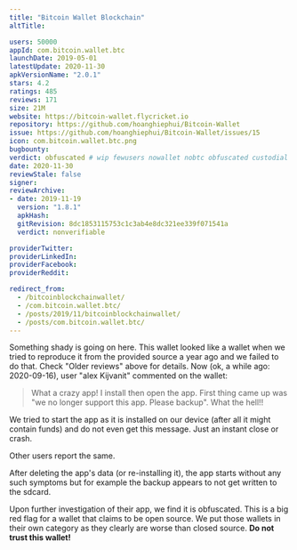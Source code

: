 ```yaml
---
title: "Bitcoin Wallet Blockchain"
altTitle: 

users: 50000
appId: com.bitcoin.wallet.btc
launchDate: 2019-05-01
latestUpdate: 2020-11-30
apkVersionName: "2.0.1"
stars: 4.2
ratings: 485
reviews: 171
size: 21M
website: https://bitcoin-wallet.flycricket.io
repository: https://github.com/hoanghiephui/Bitcoin-Wallet
issue: https://github.com/hoanghiephui/Bitcoin-Wallet/issues/15
icon: com.bitcoin.wallet.btc.png
bugbounty: 
verdict: obfuscated # wip fewusers nowallet nobtc obfuscated custodial nosource nonverifiable reproducible bounty defunct
date: 2020-11-30
reviewStale: false
signer: 
reviewArchive:
- date: 2019-11-19
  version: "1.8.1"
  apkHash: 
  gitRevision: 8dc1853115753c1c3ab4e8dc321ee339f071541a
  verdict: nonverifiable

providerTwitter: 
providerLinkedIn: 
providerFacebook: 
providerReddit: 

redirect_from:
  - /bitcoinblockchainwallet/
  - /com.bitcoin.wallet.btc/
  - /posts/2019/11/bitcoinblockchainwallet/
  - /posts/com.bitcoin.wallet.btc/
---
```



Something shady is going on here. This wallet looked like a wallet when we
tried to reproduce it from the provided source a year ago and we failed to
do that. Check "Older reviews" above for details. Now (ok, a while ago:
2020-09-16), user "alex Kijvanit" commented on the wallet:

> What a crazy app! I install then open the app. First thing came up was "we no
  longer support this app. Please backup". What the hell!!

We tried to start the app as it is installed on our device (after all it might
contain funds) and do not even get this message. Just an instant close or crash.

Other users report the same.

After deleting the app's data (or re-installing it), the app starts without any
such symptoms but for example the backup appears to not get written to the
sdcard.

Upon further investigation of their app, we find it is obfuscated. This is a big
red flag for a wallet that claims to be open source. We put those wallets in
their own category as they clearly are worse than closed source. **Do not trust
this wallet!**
